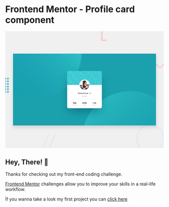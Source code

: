 # Frontend Mentor - Profile card component

![Design preview for the Profile card component coding challenge](./design/desktop-preview.jpg)

## Hey, There! 👋

Thanks for checking out my front-end coding challenge.

[Frontend Mentor](https://www.frontendmentor.io) challenges allow you to improve your skills in a real-life workflow.

İf you wanna take a look my first project you can [click here](https://profile-card-component-rho-two.vercel.app/)





